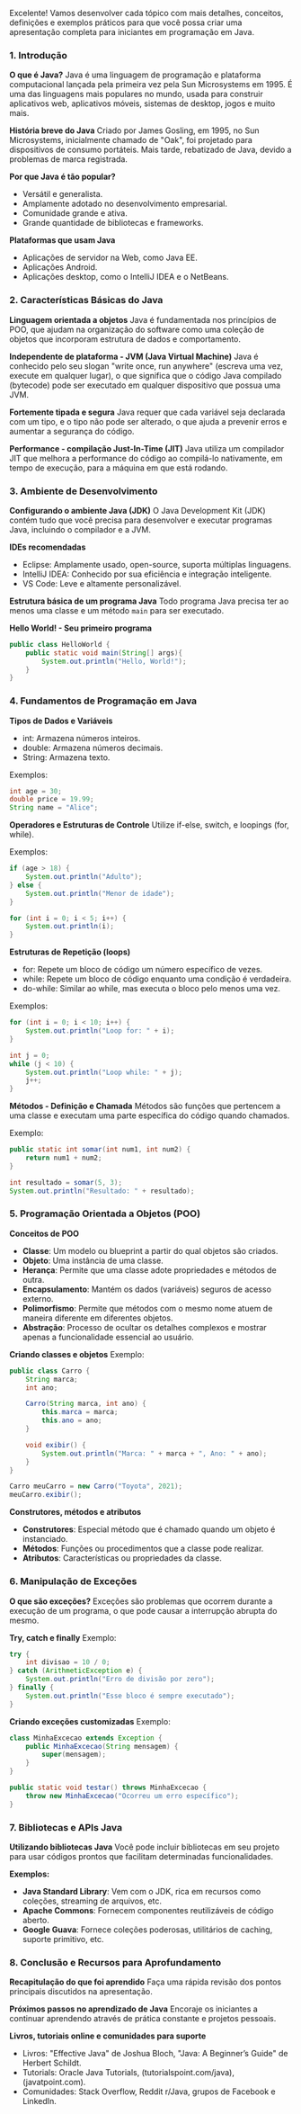Excelente! Vamos desenvolver cada tópico com mais detalhes, conceitos, definições e exemplos práticos para que você possa criar uma apresentação completa para iniciantes em programação em Java.

### 1. Introdução

**O que é Java?**
Java é uma linguagem de programação e plataforma computacional lançada pela primeira vez pela Sun Microsystems em 1995. É uma das linguagens mais populares no mundo, usada para construir aplicativos web, aplicativos móveis, sistemas de desktop, jogos e muito mais.

**História breve do Java**
Criado por James Gosling, em 1995, no Sun Microsystems, inicialmente chamado de "Oak", foi projetado para dispositivos de consumo portáteis. Mais tarde, rebatizado de Java, devido a problemas de marca registrada.

**Por que Java é tão popular?**
- Versátil e generalista.
- Amplamente adotado no desenvolvimento empresarial.
- Comunidade grande e ativa.
- Grande quantidade de bibliotecas e frameworks.

**Plataformas que usam Java**
- Aplicações de servidor na Web, como Java EE.
- Aplicações Android.
- Aplicações desktop, como o IntelliJ IDEA e o NetBeans.

### 2. Características Básicas do Java

**Linguagem orientada a objetos**
Java é fundamentada nos princípios de POO, que ajudam na organização do software como uma coleção de objetos que incorporam estrutura de dados e comportamento.

**Independente de plataforma - JVM (Java Virtual Machine)**
Java é conhecido pelo seu slogan "write once, run anywhere" (escreva uma vez, execute em qualquer lugar), o que significa que o código Java compilado (bytecode) pode ser executado em qualquer dispositivo que possua uma JVM.

**Fortemente tipada e segura**
Java requer que cada variável seja declarada com um tipo, e o tipo não pode ser alterado, o que ajuda a prevenir erros e aumentar a segurança do código.

**Performance - compilação Just-In-Time (JIT)**
Java utiliza um compilador JIT que melhora a performance do código ao compilá-lo nativamente, em tempo de execução, para a máquina em que está rodando.

### 3. Ambiente de Desenvolvimento

**Configurando o ambiente Java (JDK)**
O Java Development Kit (JDK) contém tudo que você precisa para desenvolver e executar programas Java, incluindo o compilador e a JVM.

**IDEs recomendadas**
- Eclipse: Amplamente usado, open-source, suporta múltiplas linguagens.
- IntelliJ IDEA: Conhecido por sua eficiência e integração inteligente.
- VS Code: Leve e altamente personalizável.

**Estrutura básica de um programa Java**
Todo programa Java precisa ter ao menos uma classe e um método `main` para ser executado.

**Hello World! - Seu primeiro programa**
```java
public class HelloWorld {
    public static void main(String[] args){
        System.out.println("Hello, World!");
    }
}
```

### 4. Fundamentos de Programação em Java

**Tipos de Dados e Variáveis**
- int: Armazena números inteiros.
- double: Armazena números decimais.
- String: Armazena texto.

Exemplos:
```java
int age = 30;
double price = 19.99;
String name = "Alice";
```

**Operadores e Estruturas de Controle**
Utilize if-else, switch, e loopings (for, while).

Exemplos:
```java
if (age > 18) {
    System.out.println("Adulto");
} else {
    System.out.println("Menor de idade");
}

for (int i = 0; i < 5; i++) {
    System.out.println(i);
}
```

**Estruturas de Repetição (loops)**
- for: Repete um bloco de código um número específico de vezes.
- while: Repete um bloco de código enquanto uma condição é verdadeira.
- do-while: Similar ao while, mas executa o bloco pelo menos uma vez.

Exemplos:
```java
for (int i = 0; i < 10; i++) {
    System.out.println("Loop for: " + i);
}

int j = 0;
while (j < 10) {
    System.out.println("Loop while: " + j);
    j++;
}
```

**Métodos - Definição e Chamada**
Métodos são funções que pertencem a uma classe e executam uma parte específica do código quando chamados.

Exemplo:
```java
public static int somar(int num1, int num2) {
    return num1 + num2;
}

int resultado = somar(5, 3);
System.out.println("Resultado: " + resultado);
```

### 5. Programação Orientada a Objetos (POO)

**Conceitos de POO**
- **Classe**: Um modelo ou blueprint a partir do qual objetos são criados.
- **Objeto**: Uma instância de uma classe.
- **Herança**: Permite que uma classe adote propriedades e métodos de outra.
- **Encapsulamento**: Mantém os dados (variáveis) seguros de acesso externo.
- **Polimorfismo**: Permite que métodos com o mesmo nome atuem de maneira diferente em diferentes objetos.
- **Abstração**: Processo de ocultar os detalhes complexos e mostrar apenas a funcionalidade essencial ao usuário.

**Criando classes e objetos**
Exemplo:
```java
public class Carro {
    String marca;
    int ano;

    Carro(String marca, int ano) {
        this.marca = marca;
        this.ano = ano;
    }

    void exibir() {
        System.out.println("Marca: " + marca + ", Ano: " + ano);
    }
}

Carro meuCarro = new Carro("Toyota", 2021);
meuCarro.exibir();
```

**Construtores, métodos e atributos**
- **Construtores**: Especial método que é chamado quando um objeto é instanciado.
- **Métodos**: Funções ou procedimentos que a classe pode realizar.
- **Atributos**: Características ou propriedades da classe.

### 6. Manipulação de Exceções

**O que são exceções?**
Exceções são problemas que ocorrem durante a execução de um programa, o que pode causar a interrupção abrupta do mesmo.

**Try, catch e finally**
Exemplo:
```java
try {
    int divisao = 10 / 0;
} catch (ArithmeticException e) {
    System.out.println("Erro de divisão por zero");
} finally {
    System.out.println("Esse bloco é sempre executado");
}
```

**Criando exceções customizadas**
Exemplo:
```java
class MinhaExcecao extends Exception {
    public MinhaExcecao(String mensagem) {
        super(mensagem);
    }
}

public static void testar() throws MinhaExcecao {
    throw new MinhaExcecao("Ocorreu um erro específico");
}
```

### 7. Bibliotecas e APIs Java

**Utilizando bibliotecas Java**
Você pode incluir bibliotecas em seu projeto para usar códigos prontos que facilitam determinadas funcionalidades.

**Exemplos:**
- **Java Standard Library**: Vem com o JDK, rica em recursos como coleções, streaming de arquivos, etc.
- **Apache Commons**: Fornecem componentes reutilizáveis de código aberto.
- **Google Guava**: Fornece coleções poderosas, utilitários de caching, suporte primitivo, etc.

### 8. Conclusão e Recursos para Aprofundamento

**Recapitulação do que foi aprendido**
Faça uma rápida revisão dos pontos principais discutidos na apresentação.

**Próximos passos no aprendizado de Java**
Encoraje os iniciantes a continuar aprendendo através de prática constante e projetos pessoais.

**Livros, tutoriais online e comunidades para suporte**
- Livros: "Effective Java" de Joshua Bloch, "Java: A Beginner’s Guide" de Herbert Schildt.
- Tutorials: Oracle Java Tutorials, (tutorialspoint.com/java), (javatpoint.com).
- Comunidades: Stack Overflow, Reddit r/Java, grupos de Facebook e LinkedIn.